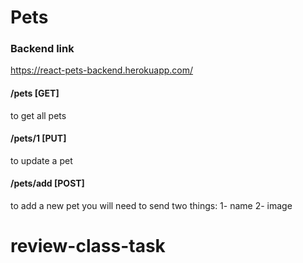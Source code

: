 # Pets

### Backend link

https://react-pets-backend.herokuapp.com/

#### /pets [GET]

to get all pets

#### /pets/1 [PUT]

to update a pet

#### /pets/add [POST]

to add a new pet you will need to send two things:
1- name
2- image

# review-class-task
